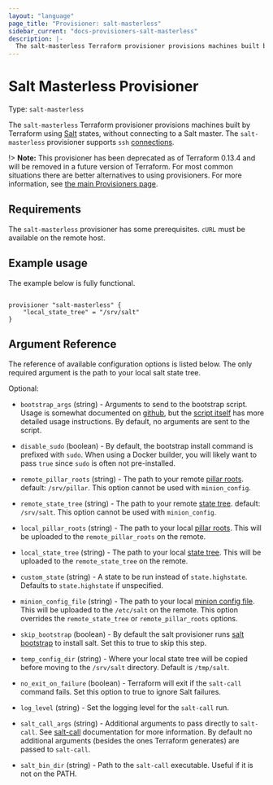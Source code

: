 ```yaml
---
layout: "language"
page_title: "Provisioner: salt-masterless"
sidebar_current: "docs-provisioners-salt-masterless"
description: |-
  The salt-masterless Terraform provisioner provisions machines built by Terraform
---
```


# Salt Masterless Provisioner

Type: `salt-masterless`

The `salt-masterless` Terraform provisioner provisions machines built by Terraform
using [Salt](http://saltstack.com/) states, without connecting to a Salt master. The `salt-masterless` provisioner supports `ssh` [connections](/docs/provisioners/connection.html).

!> **Note:** This provisioner has been deprecated as of Terraform 0.13.4 and will be
removed in a future version of Terraform. For most common situations there are better
alternatives to using provisioners. For more information, see
[the main Provisioners page](./).

## Requirements

The `salt-masterless` provisioner has some prerequisites. `cURL` must be available on the remote host.

## Example usage

The example below is fully functional.

```hcl

provisioner "salt-masterless" {
    "local_state_tree" = "/srv/salt"
}
```

## Argument Reference

The reference of available configuration options is listed below. The only
required argument is the path to your local salt state tree.

Optional:

-   `bootstrap_args` (string) - Arguments to send to the bootstrap script. Usage
    is somewhat documented on
    [github](https://github.com/saltstack/salt-bootstrap), but the [script
    itself](https://github.com/saltstack/salt-bootstrap/blob/develop/bootstrap-salt.sh)
    has more detailed usage instructions. By default, no arguments are sent to
    the script.

-   `disable_sudo` (boolean) - By default, the bootstrap install command is prefixed with `sudo`. When using a
    Docker builder, you will likely want to pass `true` since `sudo` is often not pre-installed.

-   `remote_pillar_roots` (string) - The path to your remote [pillar
    roots](http://docs.saltstack.com/ref/configuration/master.html#pillar-configuration).
    default: `/srv/pillar`. This option cannot be used with `minion_config`.

-   `remote_state_tree` (string) - The path to your remote [state
    tree](http://docs.saltstack.com/ref/states/highstate.html#the-salt-state-tree).
    default: `/srv/salt`. This option cannot be used with `minion_config`.

-   `local_pillar_roots` (string) - The path to your local [pillar
    roots](http://docs.saltstack.com/ref/configuration/master.html#pillar-configuration).
    This will be uploaded to the `remote_pillar_roots` on the remote.

-   `local_state_tree` (string) - The path to your local [state
    tree](http://docs.saltstack.com/ref/states/highstate.html#the-salt-state-tree).
    This will be uploaded to the `remote_state_tree` on the remote.

-   `custom_state` (string) - A state to be run instead of `state.highstate`.
    Defaults to `state.highstate` if unspecified.

-   `minion_config_file` (string) - The path to your local [minion config
    file](http://docs.saltstack.com/ref/configuration/minion.html). This will be
    uploaded to the `/etc/salt` on the remote. This option overrides the
    `remote_state_tree` or `remote_pillar_roots` options.

-   `skip_bootstrap` (boolean) - By default the salt provisioner runs [salt
    bootstrap](https://github.com/saltstack/salt-bootstrap) to install salt. Set
    this to true to skip this step.

-   `temp_config_dir` (string) - Where your local state tree will be copied
    before moving to the `/srv/salt` directory. Default is `/tmp/salt`.

-   `no_exit_on_failure` (boolean) - Terraform will exit if the `salt-call` command
    fails. Set this option to true to ignore Salt failures.

-   `log_level` (string) - Set the logging level for the `salt-call` run.

-   `salt_call_args` (string) - Additional arguments to pass directly to `salt-call`. See
    [salt-call](https://docs.saltstack.com/ref/cli/salt-call.html) documentation for more
    information. By default no additional arguments (besides the ones Terraform generates)
    are passed to `salt-call`.

-   `salt_bin_dir` (string) - Path to the `salt-call` executable. Useful if it is not
    on the PATH.
